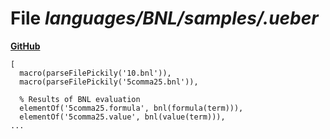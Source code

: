 # File _languages/BNL/samples/.ueber_
**[GitHub](https://github.com/softlang/yas/blob/master/languages/BNL/samples/.ueber)**
```
[
  macro(parseFilePickily('10.bnl')),
  macro(parseFilePickily('5comma25.bnl')),

  % Results of BNL evaluation
  elementOf('5comma25.formula', bnl(formula(term))),
  elementOf('5comma25.value', bnl(value(term))),
...
```
